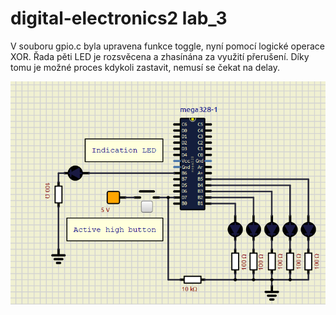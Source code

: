 # digital-electronics2 lab_3

V souboru gpio.c byla upravena funkce toggle, nyní pomocí logické operace XOR.
Řada pěti LED je rozsvěcena a zhasínána za využití přerušení. Díky tomu je možné proces kdykoli zastavit, nemusí se čekat na delay.

   ![schema](sch.png)